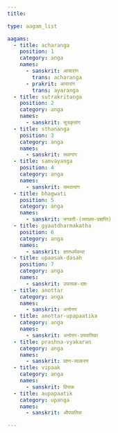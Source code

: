 ```yaml
---
title: 

type: aagam_list

aagams:
  - title: acharanga
    position: 1
    category: anga
    names:
      - sanskrit: आचारांग
        trans: acharanga
      - prakrit: आयारांग
        trans: ayaranga
  - title: sutrakritanga
    position: 2
    category: anga
    names:
      - sanskrit: सूत्रकृतांग
  - title: sthananga
    position: 3
    category: anga
    names:
      - sanskrit: स्थानांग
  - title: samvayanga
    position: 4
    category: anga
    names:
      - sanskrit: समवायांग
  - title: bhagwati
    position: 5
    category: anga
    names:
      - sanskrit: भगवती-(व्याख्या-प्रज्ञप्ति)
  - title: gyaatdharmakatha 
    position: 6
    category: anga
    names:
      - sanskrit: ज्ञातधर्मकथा
  - title: upaasak-dasah
    position: 7
    category: anga
    names:
      - sanskrit: उपासक-दशः
  - title: anottar
    category: anga
    names:
      - sanskrit: अनोत्तर
  - title: anottar-upapaatika
    category: anga
    names:
      - sanskrit: अनोत्तर-उपपातिका
  - title: prashna-vyakaran
    category: anga
    names:
      - sanskrit: प्रश्न-व्याकरण
  - title: vipaak 
    category: anga
    names:
      - sanskrit: विपाक
  - title: aupapaatik
    category: upanga
    names:
      - sanskrit: औपपातिक

---
```

